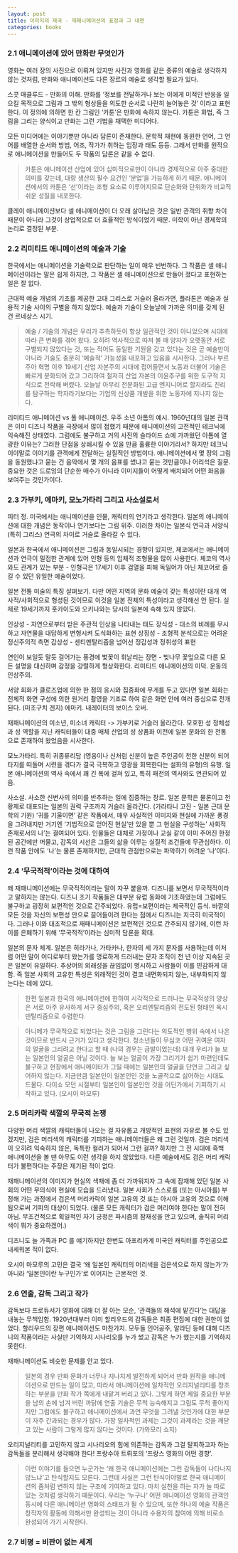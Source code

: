 ```yaml
---
layout: post
title: 이미지의 제국 - 재패니메이션의 표정과 그 내면
categories: books
---
```


### 2.1 애니메이션에 있어 만화란 무엇인가

영화는 여러 장의 사진으로 이뤄져 있지만 사진과 영화를 같은 종류의 예술로 생각하지 않는 것처럼, 만화와 애니메이션도 다른 장르의 예술로 생각할 필요가 있다. 

스콧 매클루드 - 만화의 이해. 만화를 ‘정보를 전달하거나 보는 이에게 미적인 반응을 일으킬 목적으로 그림과 그 밖의 형상들을 의도한 순서로 나란히 늘어놓은 것’ 이라고 표현한다. 이 정의에 의하면 한 칸 그림인 ‘카툰’은 만화에 속하지 않는다. 카툰은 화법, 즉 그림을 그리는 양식이고 만화는 그런 기법을 채택한 미디어다.

모든 미디어에는 이야기뿐만 아니라 담론이 존재한다. 문학적 재현에 동원한 언어, 그 언어를 배열한 순서와 방법, 어조, 작가가 취하는 입장과 태도 등등. 그래서 만화를 원작으로 애니메이션을 만들어도 두 작품의 담론은 같을 수 없다. 

> 카툰은 애니메이션 산업에 있어 심미적으로만이 아니라 경제적으로 아주 중대한 의미를 갖는데, 대량 생산의 필수 요건인 ‘분업’을 가능하게 하기 때문. 애니메이션에서의 카툰은 ‘선’이라는 조형 요소로 이루어지므로 단순화와 단위화가 비교적 쉬운 성질을 내포한다.

클레이 애니메이션보다 셀 애니메이션이 더 오래 살아남은 것은 일반 관객의 취향 차이 때문이 아니라 그것이 상업적으로 더 효율적인 방식이었기 때문. 미학이 아닌 경제학의 논리로 결정된 부분.

### 2.2 리미티드 애니메이션의 예술과 기술

한국에서는 애니메이션을 기술력으로 판단하는 일이 매우 빈번하다. 그 작품은 셀 애니메이션이라는 말은 쉽게 하지만, 그 작품은 셀 애니메이션으로 만들어 졌다고 표현하는 일은 잘 없다.

근대적 예술 개념의 기초를 제공한 고대 그리스로 거슬러 올라가면, 플라톤은 예술과 실용적 기술 사이의 구별을 하지 않았다. 예술과 기술이 오늘날에 가까운 의미를 갖게 된 건 르네상스 시기. 

> 예술 / 기술의 개념은 우리가 추측하듯이 항상 일관적인 것이 아니었으며 시대에 따라 큰 변화를 겪어 왔다. 오히려 역사적으로 따져 볼 때 양자가 오랫동안 서로 구별되지 않았다는 것, 또는 적어도 동일한 기원을 갖고 있다는 것은 곧 예술만이 아니라 기술도 충분히 ‘예술적’ 가능성을 내포하고 있음을 시사한다. 그러나 부르주아 혁명 이후 19세기 산업 자본주의 시대에 접어들면서 노동과 더불어 기술은 빠르게 분화되어 갔고 그리하여 철저히 산업 자본의 이윤추구를 위한 도구적 지식으로 전락해 버렸다. 오늘날 아무리 전문화된 고급 엔지니어로 할지라도 진리를 탐구하는 학자라기보다는 기업의 신상품 개발을 위한 노동자에 지나지 않는다.

리미티드 애니메이션 vs 풀 애니메이션. 우주 소년 아톰의 예시. 1960년대의 일본 관객은 이미 디즈니 작품을 극장에서 많이 접했기 때문에 애니메이션의 고전적인 테크닉에 익숙해진 상태였다. 그럼에도 불구하고 거의 사진의 슬라이드 쇼에 가까웠던 아톰에 열광한 이유는? 그러한 단점을 상쇄시킬 수 있을 만큼 훌륭한 이야기라서? 하지만 테크닉이야말로 이야기를 관객에게 전달하는 실질적인 방법이다. 애니메이션에서 몇 장의 그림을 동원했냐고 묻는 건 음악에서 몇 개의 음표를 썼냐고 묻는 것만큼이나 어리석은 질문. 중요한 것은 드로잉의 단순한 매수가 아니라 이미지들이 어떻게 배치되어 어떤 화음을 보여주는 것인가이다. 

### 2.3 가부키, 에마키, 모노가타리 그리고 사소설로서

피터 정. 미국에서는 애니메이션을 인물, 캐릭터의 연기라고 생각한다. 일본의 애니메이션에 대한 개념은 동작이나 연기보다는 그림 위주. 이러한 차이는 일본식 연극과 서양식 (특히 그리스) 연극의 차이로 거슬로 올라갈 수 있다. 

일본과 한국에서 애니메이션은 그림과 동일시되는 경향이 있지만, 체코에서는 애니메이션과 연극이 밀접한 관계에 있어 인형 등의 입체적 조형물을 많이 사용한다. 체코의 역사와도 관계가 있는 부분 - 인형극은 17세기 이후 검열을 피해 독일어가 아닌 체코어로 즐길 수 있던 유일한 예술이었다. 

일본 전통 미술의 특징 살펴보기. 다만 어떤 지역의 문화 예술이 갖는 특성이란 대개 역사적/사회적으로 형셩된 것이므로 이것을 일본 전체의 특성이라고 생각해선 안 된다. 실제로 19세기까지 홋카이도와 오키나와는 당시의 일본에 속해 있지 않았다. 

인상성 - 자연으로부터 받은 주관적 인상을 나타내는 태도
장식성 - 대소의 비례를 무시하고 자연물을 대담하게 변형시켜 도식화하는 표현
상징성 - 조형적 분석으로는 어려운 정신주의적 측면
감상성 - 센티멘탈리즘을 넘어선 정감성과 정취성의 표현

연인이 보일듯 말듯 걸어가는 풍경에 벛꽃이 휘날리는 장면 - 벚나무 꽃잎으로 다른 모든 설명을 대신하며 감정을 강렬하게 형상화한다. 리미티드 애니메이션의 미덕. 운동의 인상주의.

서양 회화가 클로즈업에 의한 한 점의 응시와 집중화에 무게를 두고 있다면 일본 회화는 전체적 화면 구성에 의한 원거리 촬영을 기조로 하여 같은 화면 안에 여러 중심으로 전개된다. (미조구치 겐지) 에마키. 내레이터의 보이스 오버.

재패니메이션의 미소년, 미소녀 캐릭터 -> 가부키로 거슬러 올라간다. 모호한 성 정체성과 성 역할을 지닌 캐릭터들이 대중 매체 산업의 성 상품화 이전에 일본 문화의 한 전통으로 존재하여 왔었음을 시사한다. 

모노가타리. 특히 귀종류리담 (영웅이나 신처럼 신분이 높은 주인공이 천한 신분이 되어 타지를 떠돌며 시련을 겪다가 결국 극복하고 영광을 회복한다는 설화의 유형)의 유행. 일본 애니메이션의 역사 속에서 꽤 긴 폭에 걸쳐 있고, 특히 패전의 역사와도 연관되어 있음. 

사소설. 사소한 신변사의 의미를 반추하는 일에 집중하는 장르. 일본 문학은 물론이고 천황제로 대표되는 일본의 권력 구조까지 거슬러 올라간다. (가라타니 고진 - 일본 근대 문학의 기원) ‘귀를 기울이면’ 같은 작품에서, 매우 사실적인 이미지와 현실에 가까운 풍경을 그려내지만 거기엔 ‘기법적으로 얻어진 현실’만 있을 뿐 그 현실을 구성하는’ 사회적 존재로서의 나’는 결여되어 있다. 인물들은 대체로 가정이나 교실 같이 이미 주어진 한정된 공간에만 머물고, 감독의 시선은 그들의 삶을 이루는 실질적 조건들에 무관심하다. 이런 작품 안에도 ‘나’는 물론 존재하지만, 근대적 관점만으로는 파악하기 어려운 ’나’이다.

### 2.4 ‘무국적적’이라는 것에 대하여

왜 재패니메이션에는 무국적적이라는 말이 자꾸 붙을까. 디즈니를 보면서 무국적적이라고 말하지는 않는다. 디즈니 초기 작품들은 대부분 유럽 동화에 기초하였는데 그럼에도 불구하고 굉장히 보편적인 것으로 간주되었다. 유럽=보편이라는 제국적인 등식. 바깥의 모든 것을 자신의 보편성 안으로 끌어들이려 한다는 점에서 디즈니는 지극히 미국적이다. 그러나 이와 대조적으로 재패니메이션은 보편적인 것으로 간주되지 않기에, 이런 차이를 은폐하기 위해 ‘무국적적’이라는 심미적 담론을 확대.

일본의 문자 체계. 일본은 히라가나, 가타카나, 한자의 세 가지 문자를 사용하는데 이처럼 어떤 말이 어디로부터 왔는가를 명료하게 드러내는 문자 조직이 천 년 이상 지속된 곳은 일본이 유일하다. 추상어의 외래성을 끊임없이 명시하고 사람들이 이를 민감하게 대함. 즉 일본 사회의 고유한 특성은 외래적인 것이 결코 내면화되지 않는, 내부화되지 않는다는 데에 있다.

> 한편 일본과 한국의 애니메이션에 한하여 시각적으로 드러나는 무국적성의 양상은 서로 아주 유사하게 서구 중심주의, 혹은 오리엔탈리즘의 전도된 형태인 옥시덴탈리즘으로 수렴한다.

> 아니메가 무국적으로 되었다는 것은 그림을 그린다는 의도적인 행위 속에서 나온 것이므로 반드시 근거가 있다고 생각한다. 청소년들이 무심코 어떤 귀여운 여자의 얼굴을 그리려고 한다고 할 때 (나의 경우는 금발이었는데) 대개 우리가 늘 보는 일본인의 얼굴은 아닐 것이다. 늘 보는 얼굴이 가장 그리기가 쉽기 마련인데도 불구하고 현장에서 애니메이터가 그릴 때에는 일본인의 얼굴을 단연코 그리고 싶어하지 않는다. 지금만큼 일본인이 일본인인 것을 노골적으로 싫어하는 시대도 드물다. 다이쇼 모던 시절부터 일본인이 일본인인 것을 어딘가에서 기피하기 시작하고 있다. (오시이 마모루)

### 2.5 머리카락 색깔의 무국적 논쟁

다양한 머리 색깔의 캐릭터들이 나오는 걸 자유롭고 개방적인 표현의 자유로 볼 수도 있겠지만, 검은 머리색의 캐릭터를 기피하는 애니메이터들은 왜 그런 것일까. 검은 머리색이 오히려 익숙하지 않은, 독특한 컬러가 되어서 그런 걸까? 하지만 그 전 시대에 흑백 애니메이션을 볼 땐 아무도 이런 생각을 하지 않았었다. 다른 예술에서도 검은 머리 캐릭터가 불편하다는 주장은 제기된 적이 없다. 

재패니메이션의 이미지가 현실의 색채에 좀 더 가까워지자 그 속에 잠재해 있던 일본 사회의 어떤 무의식이 현실에 모습을 드러냈다. 일본 사회가 스스로를 (또는 아시아를) 부정해 가는 과정에서 검은색 머리카락이 일본 고유의 것 또는 아시아 고유의 것으로 이해됨으로써 기피의 대상이 되었다. (물론 모든 캐릭터가 검은 머리여야 한다는 말이 전혀 아님. 무조건적으로 획일적인 자기 긍정은 파시즘의 잠재성을 안고 있으며, 솔직히 머리색이 뭐가 중요하겠어.)

디즈니도 늘 가족과 PC 를 얘기하지만 한번도 아프리카계 미국인 캐릭터를 주인공으로 내세워본 적이 없다. 

오시이 마모루의 고민은 결국 ‘왜 일본인 캐릭터의 머리색을 검은색으로 하지 않는가’가 아니라 ‘일본인이란 누구인가’로 이어지는 근본적인 것.

### 2.6 연출, 감독 그리고 작가

감독보다 프로듀서가 영화에 대해 더 잘 아는 모순, ‘관객들의 해석에 맡긴다’는 대답을 내놓는 무책임함. 1920년대부터 이미 할리우드의 감독들은 최종 편집에 대한 권한이 없었다. 할리우드의 장편 애니메이션도 마찬가지. 모두들 인어공주, 알라딘 등에 대해 디즈니의 작품이라는 사실만 기억하지 시나리오를 누가 썼고 감독은 누가 했는지를 기억하지 못한다. 

재패니메이션도 비슷한 문제를 안고 있다. 

> 일본의 경우 만화 문화가 너무나 지나치게 발전하게 되어서 만화 원작을 애니메이션으로 만드는 일이 많고, 따라서 애니메이션에 일차적인 오리지널리티를 창조하는 부분을 만화 작가 쪽에게 내맡겨 버리고 있다. 그렇게 하면 제일 중요한 부분을 남의 손에 넘겨 버린 까닭에 연출 기술은 무척 능숙해지고 그림도 무척 좋아지지만 그럼에도 불구하고 애니메이션에서 과연 무엇을 그려낼 것인가에 대한 부분이 자주 간과되는 경우가 많다. 가장 일차적인 과제는 그것이 과제라는 것을 깨닫고 있는 사람이 그렇게 많지 않다는 것이다. (가와모리 쇼지)

오리지널리티를 고민하지 않고 시나리오의 힘에 의존하는 감독과 그걸 탈피하고자 하는 감독들을 분리해서 생각해야 한다! 프랑수아 트뤼포의 ‘프랑스 영화의 어떤 경향’.

> 이런 이야기를 들으면 누군가는 ‘왜 한국 애니메이션에는 그런 감독들이 나타나지 않느냐’고 탄식할지도 모른다. 그런데 사실은 그런 탄식이야말로 한국 애니메이션의 좀처럼 변하지 않는 구조에 기여하고 있다. 마치 실천을 하는 자가 늘 따로 있는 것처럼 생각하기 때문이다. 우리는 ‘누구나’ 어떤 애니메이션 영화의 관객인 동시에 다른 애니메이션 영화의 스태프가 될 수 있으며, 또한 하나의 예술 작품은 창작자의 활동에 의해서만 완성되는 것이 아니라 수용자의 참여에 의해 비로소 완성되어 가기 시작한다. 

### 2.7 비평 = 비판이 없는 세계